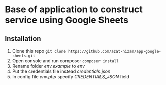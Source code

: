 # Base of application to construct service using Google Sheets

## Installation

1. Clone this repo `git clone https://github.com/azat-nizam/app-google-sheets.git`
2. Open console and run composer `composer install`
3. Rename folder *env.example* to *env*
4. Put the credentials file instead *credentials.json*
5. In config file *env.php* specify *CREDENTIALS_JSON* field
